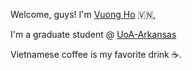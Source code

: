 Welcome, guys! I'm [Vuong Ho](https://vvuonghn.github.io) 🇻🇳,

I'm a graduate student @ [UoA-Arkansas](https://computer-science-and-computer-engineering.uark.edu/)

Vietnamese coffee is my favorite drink ☕.
